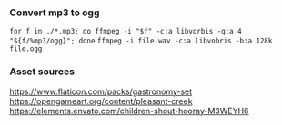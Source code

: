 ### Convert mp3 to ogg

`for f in ./*.mp3; do ffmpeg -i "$f" -c:a libvorbis -q:a 4 "${f/%mp3/ogg}"; done`
`ffmpeg -i file.wav -c:a libvobris -b:a 128k file.ogg`

### Asset sources

https://www.flaticon.com/packs/gastronomy-set
https://opengameart.org/content/pleasant-creek
https://elements.envato.com/children-shout-hooray-M3WEYH6
